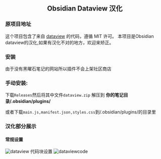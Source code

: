 <h2 align="center">Obsidian Dataview 汉化</h2>

### 原项目地址

这个项目包含了来自 [dataview](https://github.com/blacksmithgu/obsidian-dataview) 的代码，遵循 MIT 许可。
本项目是Obsidian dataview的汉化,如果有汉化不对的地方，欢迎来矫正。

### 安装

由于没有黑曜石笔记的网站所以插件不会上架社区商店

### 手动安装:

下载`Releases`然后将其中文件`dataview.zip` 解压到 **你的笔记目录/.obsidian/plugins/**

或者下载`main.js,manifest.json,styles.css`到/.obsidian/plugins/的目录里

### 汉化部分展示

#### 常规设置

![dataview](https://github.com/ACodeHX/obsidian-Dataview/assets/127362983/89b1ca46-40ec-489d-8d1f-61dfce918826)
代码块设置
![dataviewcode](https://github.com/ACodeHX/obsidian-Dataview/assets/127362983/1e95bd4d-21e1-4bf0-9e53-bbcb7c6d60b4)
